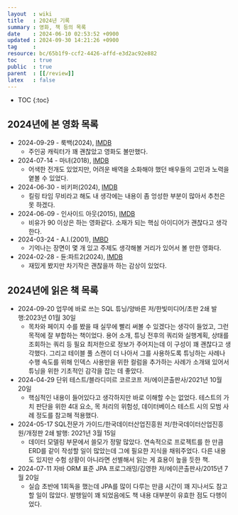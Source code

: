 ```yaml
---
layout  : wiki
title   : 2024년 기록
summary : 영화, 책 등의 목록
date    : 2024-06-10 02:53:52 +0900
updated : 2024-09-30 14:21:26 +0900
tag     : 
resource: bc/65b1f9-ccf2-4426-affd-e3d2ac92e882
toc     : true
public  : true
parent  : [[/review]]
latex   : false
---
```

* TOC
{:toc}

## 2024년에 본 영화 목록
- 2024-09-29 - 룩백(2024), [IMDB](https://www.imdb.com/title/tt31711040/)
    - 주인공 캐릭터가 꽤 괜찮았고 영화도 볼만했다.
- 2024-07-14 - 마녀(2018), [IMDB](https://www.imdb.com/title/tt8574252/)
    - 어색한 전개도 있었지만, 어려운 배역을 소화해야 했던 배우들의 고민과 노력을 옅볼 수 있었다.
- 2024-06-30 - 비키퍼(2024), [IMDB](https://www.imdb.com/title/tt15314262/)
    - 킬링 타임 무비라고 해도 내 생각에는 내용이 좀 엉성한 부분이 많아서 추천은 못 하겠다.
- 2024-06-09 - 인사이드 아웃(2015), [IMDB](https://www.imdb.com/title/tt2096673/)
    - 비유가 90 이상은 하는 영화같다. 소재가 되는 핵심 아이디어가 괜찮다고 생각한다.
- 2024-03-24 - A.I.(2001), [IMBD](https://www.imdb.com/title/tt0212720/)
    - 기억나는 장면이 몇 개 있고 주제도 생각해볼 거리가 있어서 볼 만한 영화다.
- 2024-02-28 - 듄:파트2(2024), [IMDB](https://www.imdb.com/title/tt15239678/)
    - 재밌게 봤지만 차기작은 괜찮을까 하는 감상이 있었다.

## 2024년에 읽은 책 목록

- 2024-09-20 업무에 바로 쓰는 SQL 튜닝/양바른 저/한빛미디어/초판 2쇄 발행:2023년 01월 30일
    - 목차와 페이지 수를 봤을 때 실무에 빨리 써볼 수 있겠다는 생각이 들었고, 그런 목적에 잘 부합하는 책이었다.
용어 소개, 튜닝 전후의 쿼리와 실행계획, 상태를 조회하는 쿼리 등 필요 최저한으로 정보가 주어지는데 이 구성이 꽤 괜찮다고 생각했다. 
그리고 테이블 풀 스캔이 더 나아서 그를 사용하도록 튜닝하는 사례나 수행 속도를 위해 인덱스 사용만을 위한 컬럼을 추가하는 사례가 소개돼 있어서 튜닝을 위한 기초적인 감각을 잡는 데 좋았다.
- 2024-04-29 단위 테스트/블라디미르 코르코프 저/에이콘출판사/2021년 10월 20일
    - 핵심적인 내용이 들어있다고 생각하지만 바로 이해할 수는 없었다. 테스트의 가치 판단을 위한 4대 요소, 목 처리의 위험성, 데이터베이스 테스트 시의 모범 사례 정도를 참고해 적용했다.
- 2024-05-17 SQL전문가 가이드/한국데이터산업진흥원 저/한국데이터산업진흥원/개정판 2쇄 발행: 2021년 3월 15일
    - 데이터 모델링 부문에서 쓸모가 정말 많았다. 연속적으로 프로젝트를 한 만큼 ERD를 같이 작성할 일이 많았는데 그에 필요한 지식을 채워주었다. 다른 내용도 있지만 수험 상황이 아니라면 선별해서 읽는 게 효용이 높을 듯한 책.
- 2024-07-11 자바 ORM 표준 JPA 프로그래밍/김영한 저/에이콘출판사/2015년 7월 20일
    - 실습 초반에 1회독을 했는데 JPA를 많이 다루는 만큼 시간이 꽤 지나서도 참고할 일이 많았다. 
발행일이 꽤 되었음에도 책 내용 대부분이 유효한 점도 다행이었다.

# 
